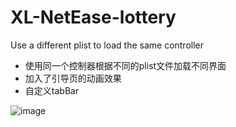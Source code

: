 # XL-NetEase-lottery
Use a different plist to load the same controller
* 使用同一个控制器根据不同的plist文件加载不同界面
* 加入了引导页的动画效果
* 自定义tabBar

![image](https://github.com/giveMeHug/XL-NetEase-lottery/blob/master/%E5%BD%A9%E7%A5%A8%E7%BB%83%E4%B9%A0/NetLottery.gif)
